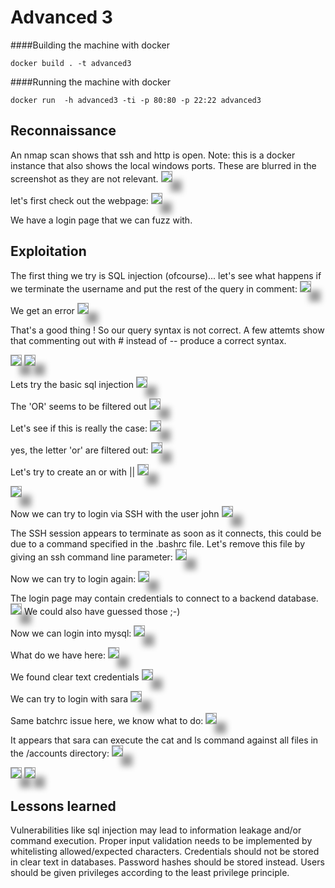 # Advanced 3


####Building the machine with docker
```
docker build . -t advanced3
```
####Running the machine with docker
```
docker run  -h advanced3 -ti -p 80:80 -p 22:22 advanced3
```

## Reconnaissance
An nmap scan shows that ssh and http is open. Note: this is a docker instance that also shows the local windows ports. These are blurred in the screenshot as they are not relevant.
<img  src="../../.gitbook/assets/infra/advanced3/nmap.png" style="box-shadow: 15px 15px 10px #999;  border: 1px solid #999" />

let's first check out the webpage:
<img  src="../../.gitbook/assets/infra/advanced3/web.png" style="box-shadow: 15px 15px 10px #999;  border: 1px solid #999" />

We have a login page that we can fuzz with. 

## Exploitation
The first thing we try is SQL injection (ofcourse)... 
let's see what happens if we terminate the username and put the rest of the query in comment:
<img  src="../../.gitbook/assets/infra/advanced3/inj1.png" style="box-shadow: 15px 15px 10px #999;  border: 1px solid #999" />

We get an error
<img  src="../../.gitbook/assets/infra/advanced3/inj1_err.png" style="box-shadow: 15px 15px 10px #999;  border: 1px solid #999" />

That's a good thing !
So our query syntax is not correct. A few attemts show that commenting out with # instead of -- produce a correct syntax.

<img  src="../../.gitbook/assets/infra/advanced3/inj2.png" style="box-shadow: 15px 15px 10px #999;  border: 1px solid #999" />

<img  src="../../.gitbook/assets/infra/advanced3/inj2_err.png" style="box-shadow: 15px 15px 10px #999;  border: 1px solid #999" />

Lets try the basic sql injection
<img  src="../../.gitbook/assets/infra/advanced3/inj3.png" style="box-shadow: 15px 15px 10px #999;  border: 1px solid #999" />

The 'OR' seems to be filtered out
<img  src="../../.gitbook/assets/infra/advanced3/inj3_err.png" style="box-shadow: 15px 15px 10px #999;  border: 1px solid #999" />

Let's see if this is really the case:
<img  src="../../.gitbook/assets/infra/advanced3/inj4.png" style="box-shadow: 15px 15px 10px #999;  border: 1px solid #999" />

yes, the letter 'or' are filtered out:
<img  src="../../.gitbook/assets/infra/advanced3/inj4_err.png" style="box-shadow: 15px 15px 10px #999;  border: 1px solid #999" />

Let's try to create an or with ||
<img  src="../../.gitbook/assets/infra/advanced3/inj5.png" style="box-shadow: 15px 15px 10px #999;  border: 1px solid #999" />

<img  src="../../.gitbook/assets/infra/advanced3/inj5_ok.png" style="box-shadow: 15px 15px 10px #999;  border: 1px solid #999" />

Now we can try to login via SSH with the user john
<img  src="../../.gitbook/assets/infra/advanced3/Ssh_login.png" style="box-shadow: 15px 15px 10px #999;  border: 1px solid #999" />

The SSH session appears to terminate as soon as it connects, this could be due to a command specified in the .bashrc file. Let's remove this file by giving an ssh command line parameter:
<img  src="../../.gitbook/assets/infra/advanced3/ssh_login_rmbashrc.png" style="box-shadow: 15px 15px 10px #999;  border: 1px solid #999" />

Now we can try to login again:
<img  src="../../.gitbook/assets/infra/advanced3/ssh_john.png" style="box-shadow: 15px 15px 10px #999;  border: 1px solid #999" />


The login page may contain credentials to connect to a backend database. 
<img  src="../../.gitbook/assets/infra/advanced3/credentials.png" style="box-shadow: 15px 15px 10px #999;  border: 1px solid #999" />
We could also have guessed those ;-)

Now we can login into mysql:
<img  src="../../.gitbook/assets/infra/advanced3/mysqllogin.png" style="box-shadow: 15px 15px 10px #999;  border: 1px solid #999" />

What do we have here:
<img  src="../../.gitbook/assets/infra/advanced3/tables.png" style="box-shadow: 15px 15px 10px #999;  border: 1px solid #999" />

We found clear text credentials
<img  src="../../.gitbook/assets/infra/advanced3/logins.png" style="box-shadow: 15px 15px 10px #999;  border: 1px solid #999" />

We can try to login with sara
<img  src="../../.gitbook/assets/infra/advanced3/ssh_sara.png" style="box-shadow: 15px 15px 10px #999;  border: 1px solid #999" />

Same batchrc issue here, we know what to do:
<img  src="../../.gitbook/assets/infra/advanced3/sara_batchrc.png" style="box-shadow: 15px 15px 10px #999;  border: 1px solid #999" />

It appears that sara can execute the cat and ls command against all files in the /accounts directory:
<img  src="../../.gitbook/assets/infra/advanced3/sudo.png" style="box-shadow: 15px 15px 10px #999;  border: 1px solid #999" />

<img  src="../../.gitbook/assets/infra/advanced3/root.png" style="box-shadow: 15px 15px 10px #999;  border: 1px solid #999" />

<img  src="../../.gitbook/assets/infra/advanced3/su.png" style="box-shadow: 15px 15px 10px #999;  border: 1px solid #999" />

## Lessons learned
Vulnerabilities like sql injection may lead to information leakage and/or command execution. Proper input validation needs to be implemented by whitelisting allowed/expected characters. Credentials should not be stored in clear text in databases. Password hashes should be stored instead.
Users should be given privileges according to the least privilege principle.
